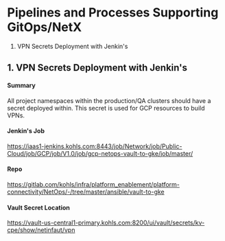 # Pipelines and Processes Supporting GitOps/NetX

1. VPN Secrets Deployment with Jenkin's

## 1. VPN Secrets Deployment with Jenkin's

#### Summary
All project namespaces within the production/QA clusters should have a secret deployed within.  This secret is used for GCP resources to build VPNs.  

#### Jenkin's Job
https://iaas1-jenkins.kohls.com:8443/job/Network/job/Public-Cloud/job/GCP/job/V1.0/job/gcp-netops-vault-to-gke/job/master/

#### Repo
https://gitlab.com/kohls/infra/platform_enablement/platform-connectivity/NetOps/-/tree/master/ansible/vault-to-gke

#### Vault Secret Location
https://vault-us-central1-primary.kohls.com:8200/ui/vault/secrets/kv-cpe/show/netinfaut/vpn
